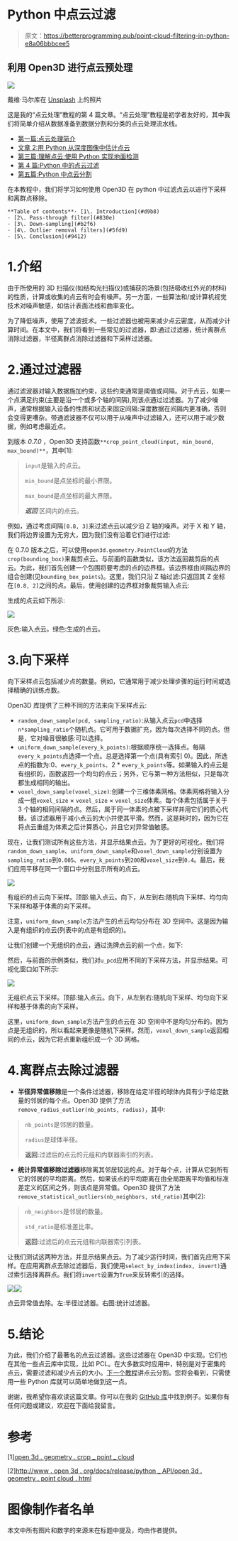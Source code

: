 # Python 中点云过滤

> 原文：<https://betterprogramming.pub/point-cloud-filtering-in-python-e8a06bbbcee5>

## 利用 Open3D 进行点云预处理

![](img/f1b6bbf9c942a2249fbd30e5f19f9078.png)

戴维·马尔库在 [Unsplash](https://unsplash.com?utm_source=medium&utm_medium=referral) 上的照片

这是我的“点云处理”教程的第 4 篇文章。“点云处理”教程是初学者友好的，其中我们将简单介绍从数据准备到数据分割和分类的点云处理流水线。

*   [第一篇:点云处理简介](https://medium.com/@chimso1994/introduction-to-point-cloud-processing-dbda9b167534)
*   [文章 2:用 Python 从深度图像中估计点云](https://medium.com/better-programming/point-cloud-computing-from-rgb-d-images-918414d57e80)
*   [第三篇:理解点云:使用 Python 实现地面检测](/understand-point-clouds-a-simple-ground-detection-algorithm-71aaa0dd2b2d)
*   [第 4 篇:Python 中的点云过滤](https://medium.com/@chimso1994/point-cloud-filtering-in-python-e8a06bbbcee5)
*   [第五篇:Python 中点云分割](https://medium.com/@chimso1994/point-cloud-segmentation-in-python-2fdbf5ea0617)

在本教程中，我们将学习如何使用 Open3D 在 python 中过滤点云以进行下采样和离群点移除。

```
**Table of contents**· [1\. Introduction](#d9b8)
· [2\. Pass-through filter](#830e)
· [3\. Down-sampling](#b2f6)
· [4\. Outlier removal filters](#5fd9)
· [5\. Conclusion](#9412)
```

# 1.介绍

由于所使用的 3D 扫描仪(如结构光扫描仪)或捕获的场景(包括吸收红外光的材料)的性质，计算或收集的点云有时会有噪声。另一方面，一些算法和/或计算机视觉技术对噪声敏感，如估计表面法线和曲率变化。

为了降低噪声，使用了滤波技术。一些过滤器也被用来减少点云密度，从而减少计算时间。在本文中，我们将看到一些常见的过滤器，即:通过过滤器，统计离群点消除过滤器，半径离群点消除过滤器和下采样过滤器。

# 2.通过过滤器

通过滤波器对输入数据施加约束，这些约束通常是阈值或间隔。对于点云，如果一个点满足约束(主要是沿一个或多个轴的间隔),则该点通过过滤器。为了减少噪声，通常根据输入设备的性质和状态来固定间隔:深度数据在间隔内更准确，否则会变得更嘈杂。带通滤波器不仅可以用于从噪声中过滤输入，还可以用于减少数据，例如考虑最近点。

到版本 *0.7.0* ，Open3D 支持函数`**crop_point_cloud(input, min_bound, max_bound)**`，其中[1]:

> `input`是输入的点云。
> 
> `min_bound`是点坐标的最小界限。
> 
> `max_bound`是点坐标的最大界限。
> 
> ***返回*** 区间内的点云。

例如，通过考虑间隔`[0.8, 3]`来过滤点云以减少沿 Z 轴的噪声。对于 X 和 Y 轴，我们将边界设置为无穷大，因为我们没有沿着它们进行过滤:

在 0.7.0 版本之后，可以使用`open3d.geometry.PointCloud`的方法`crop(bounding_box)`来裁剪点云。与前面的函数类似，该方法返回裁剪后的点云。为此，我们首先创建一个包围将要考虑的点的边界框。该边界框由间隔边界的组合创建(见`bounding_box_points`)。这里，我们只沿 Z 轴过滤:只返回其 Z 坐标在`[0.8, 2]`之间的点。最后，使用创建的边界框对象裁剪输入点云:

生成的点云如下所示:

![](img/36d5d235001144d748c73f5b49a496c6.png)

灰色:输入点云。绿色:生成的点云。

# 3.向下采样

向下采样点云包括减少点的数量。例如，它通常用于减少处理步骤的运行时间或选择精确的训练点数。

Open3D 库提供了三种不同的方法来向下采样点云:

*   `random_down_sample(pcd, sampling_ratio)`:从输入点云`pcd`中选择`n*sampling_ratio`个随机点。它可用于数据扩充，因为每次选择不同的点。但是，它对噪音很敏感:可以选择。
*   `uniform_down_sample(every_k_points)`:根据顺序统一选择点。每隔`every_k_points`点选择一个点。总是选择第一个点(具有索引 0)。因此，所选点的指数为:0、`every_k_points`、2 * `every_k_points`等。如果输入的点云是有组织的，函数返回一个均匀的点云；另外，它与第一种方法相似，只是每次都生成相同的输出。
*   `voxel_down_sample(voxel_size)`:创建一个三维体素网格。体素网格将输入分成一组`voxel_size` × `voxel_size` × `voxel_size`体素。每个体素包括属于关于 3 个轴的相同间隔的点。然后，属于同一体素的点被下采样并用它们的质心代替。该过滤器用于减小点云的大小并使其平滑。然而，这是耗时的，因为它在将点云重组为体素之后计算质心，并且它对异常值敏感。

现在，让我们测试所有这些方法，并显示结果点云。为了更好的可视化，我们将`random_down_sample`、`uniform_down_sample`和`voxel_down_sample`分别设置为`sampling_ratio`到`0.005`、`every_k_points`到`200`和`voxel_size`到`0.4`。最后，我们应用平移在同一个窗口中分别显示所有的点云。

![](img/73dc3c9d7273822d1def2d86ffd3d068.png)

有组织的点云向下采样。顶部:输入点云。向下，从左到右:随机向下采样、均匀向下采样和基于体素的向下采样。

注意，`uniform_down_sample`方法产生的点云均匀分布在 3D 空间中。这是因为输入是有组织的点云(列表中的点是有组织的)。

让我们创建一个无组织的点云，通过洗牌点云的前一个点，如下:

然后，与前面的示例类似，我们对`u_pcd`应用不同的下采样方法，并显示结果。可视化窗口如下所示:

![](img/75f7dcd61ff4ff0777a704bb1a57ec61.png)

无组织点云下采样。顶部:输入点云。向下，从左到右:随机向下采样、均匀向下采样和基于体素的向下采样。

这里，`uniform_down_sample`方法产生的点云在 3D 空间中不是均匀分布的。因为点是无组织的，所以看起来更像是随机下采样。然而，`voxel_down_sample`返回相同的点云，因为它将点重新组织成一个 3D 网格。

# 4.离群点去除过滤器

*   **半径异常值移除**是一个条件过滤器，移除在给定半径的球体内具有少于给定数量的邻居的每个点。Open3D 提供了方法`remove_radius_outlier(nb_points, radius)`，其中:

> `nb_points`是邻居的数量。
> 
> `radius`是球体半径。
> 
> **返回**:过滤后的点云的元组和内联器索引的列表。

*   **统计异常值移除过滤器**移除离其邻居较远的点。对于每个点，计算从它到所有它的邻居的平均距离。然后，如果该点的平均距离在由全局距离平均值和标准差定义的区间之外，则该点是异常值。Open3D 提供了方法`remove_statistical_outliers(nb_neighbors, std_ratio)`其中[2]:

> `nb_neighbors`是邻居的数量。
> 
> `std_ratio`是标准差比率。
> 
> **返回**:过滤后的点云元组和内联器索引列表。

让我们测试这两种方法，并显示结果点云。为了减少运行时间，我们首先应用下采样。在应用离群点去除过滤器后，我们使用`select_by_index(index, invert)`通过索引选择离群点。我们将`invert`设置为`True`来反转索引的选择。

![](img/cdd9d23706ad701cb5f19be6db3e2446.png)![](img/ecb0f047fb5fc5d921167ce87fcec435.png)

点云异常值去除。左:半径过滤器。右图:统计过滤器。

# 5.结论

为此，我们介绍了最著名的点云过滤器。这些过滤器在 Open3D 中实现。它们也在其他一些点云库中实现，比如 PCL。在大多数实时应用中，特别是对于密集的点云，需要过滤和减少点云的大小。[下一个教程](https://medium.com/@chimso1994/point-cloud-segmentation-in-python-2fdbf5ea0617)讲点云分割。您将会看到，只需使用一些 Python 库就可以简单地做到这一点。

谢谢，我希望你喜欢读这篇文章。你可以在我的 [GitHub 库](https://github.com/Chim-SO/pointcloudprocessing)中找到例子。如果你有任何问题或建议，欢迎在下面给我留言。

# 参考

[1][open 3d . geometry . crop _ point _ cloud](http://www.open3d.org/docs/0.7.0/python_api/open3d.geometry.crop_point_cloud.html?highlight=crop_point_cloud#open3d.geometry.crop_point_cloud)

[2][http://www . open 3d . org/docs/release/python _ API/open 3d . geometry . point cloud . html](http://www.open3d.org/docs/release/python_api/open3d.geometry.PointCloud.html)

# 图像制作者名单

本文中所有图片和数字的来源未在标题中提及，均由作者提供。